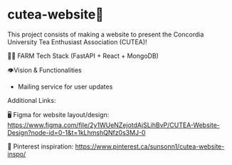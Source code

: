 # cutea-website🍵 
This project consists of making a website to present the Concordia University Tea Enthusiast Association (CUTEA)!

🧑‍🌾 FARM Tech Stack (FastAPI + React + MongoDB)

👁️Vision & Functionalities
  - Mailing service for user updates

Additional Links:

🖥️ Figma for website layout/design: https://www.figma.com/file/2y1WUeNZejotdAjSLihBvP/CUTEA-Website-Design?node-id=0-1&t=1kLhmshQNfz0s3MJ-0

🎨 Pinterest inspiration: https://www.pinterest.ca/sunsonn1/cutea-website-inspo/



